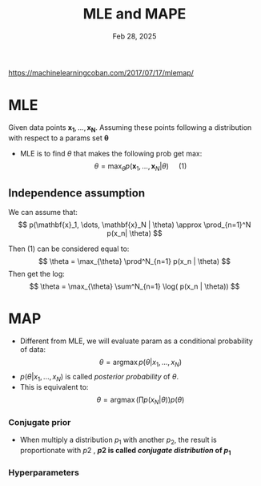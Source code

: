 ﻿---
slug: "mle-and-mape"
title: "MLE and MAPE"
description: "An easy introduction to Maximum Likelihood and MAPE"
date: "Feb 28, 2025"
readTime: "60"
toc:
  - id: "latex-notes"
    title: "LaTeX Notes"
  - id: "reference-management"
    title: "Reference Management"
  - id: "handwritten-notes"
    title: "Handwritten Digital Notes"
---
https://machinelearningcoban.com/2017/07/17/mlemap/
# MLE 
Given data points  $\mathbf{x_1}, \dots, \mathbf{x_N}$. Assuming these points following a distribution with respect to a params set $\mathbf{\theta}$

- MLE is to find $\theta$ that makes the following prob get max:
	$$
		\theta = \max_{\theta} p(\mathbf{x}_1, \dots, \mathbf{x}_N | \theta) ~~~~~ (1)
	$$
	
## Independence assumption 

We can assume that:
$$
	p(\mathbf{x}_1, \dots, \mathbf{x}_N | \theta) \approx \prod_{n=1}^N p(x_n| \theta)
$$

Then (1) can be considered equal to:
$$
	\theta = \max_{\theta} \prod^N_{n=1} p(x_n | \theta)
$$
Then get the log:
$$
	\theta = \max_{\theta} \sum^N_{n=1} \log( p(x_n | \theta))
$$


# MAP 
- Different from MLE, we will evaluate param as a conditional probability of data:
$$
	\theta = \operatorname{argmax} p(\theta| x_1, ..., x_N)
$$
- $p(\theta| x_1, ..., x_N)$ is called *posterior probability* of $\theta$. 
- This is equivalent to:
$$
	\theta = \operatorname{argmax} (\prod p(x_N|\theta)) p(\theta)
$$

### Conjugate prior

- When multiply a distribution $p_1$ with another $p_2$, the result is proportionate with $p2$ ,  **$p2$ is called *conjugate distribution* of $p_1$**

 ### Hyperparameters

